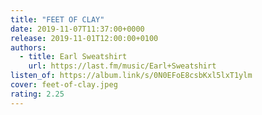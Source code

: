 ```yaml
---
title: "FEET OF CLAY"
date: 2019-11-07T11:37:00+0000
release: 2019-11-01T12:00:00+0100
authors:
  - title: Earl Sweatshirt
    url: https://last.fm/music/Earl+Sweatshirt
listen_of: https://album.link/s/0N0EFoE8csbKxl5lxT1ylm
cover: feet-of-clay.jpeg
rating: 2.25
---
```


